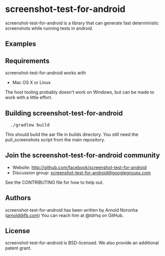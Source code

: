 # screenshot-test-for-android

screenshot-test-for-android is a library that can generate fast
deterministic screenshots while running tests in android.

## Examples

## Requirements
screenshot-test-for-android works with
* Mac OS X or Linux

The host tooling probably doesn't work on Windows, but can be made to
work with a little effort.

## Building screenshot-test-for-android

<pre>
  ./gradlew build
</pre>

This should build the aar file in builds directory. You still need the 
pull_screenshots script from the main repository.


## Join the screenshot-test-for-android community
* Website: http://github.com/facebook/screenshot-test-for-android
* Discussion group: screenshot-test-for-android@googlegroups.com

See the CONTRIBUTING file for how to help out.

## Authors

screenshot-test-for-android has been written by Arnold Noronha (arnold@fb.com)
You can reach him at @tdrhq on GitHub.

## License

screenshot-test-for-android is BSD-licensed. We also provide an
additional patent grant.
